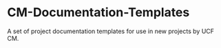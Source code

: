 # CM-Documentation-Templates
A set of project documentation templates for use in new projects by UCF CM.
